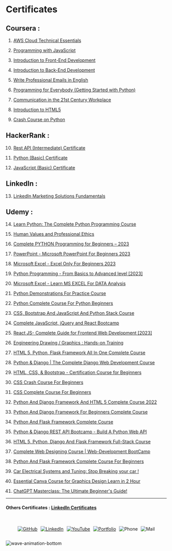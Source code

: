 # Certificates 

## Coursera :

1. [AWS Cloud Technical Essentials](https://coursera.org/share/3baa8a1a469b1ce44d860016a9c4d602)
    
2. [Programming with JavaScript](https://coursera.org/share/1ba13bd3c7f680b072b749538116302d)
   
3. [Introduction to Front-End Development](https://coursera.org/share/1bbcc918af36955a7024130d012b4d9b)
   
4. [Introduction to Back-End Development](https://coursera.org/share/8720b0e53d8b533d69b18f1d4e26ec73)
  
5. [Write Professional Emails in English](https://coursera.org/share/2e0d7e4c3e3ecd4722f1e06ac7782cfa)

6. [Programming for Everybody (Getting Started with Python)](https://coursera.org/share/2efb77e08a51a24dbf2548677e6ae8dc)

7. [Communication in the 21st Century Workplace](https://coursera.org/share/af040cddb2eb203642cd4dc3a596c8e4)

8. [Introduction to HTML5](https://coursera.org/share/c0e65c95fcabbaf1f8819dba1a2954a1)

9. [Crash Course on Python](https://coursera.org/share/c552eeff8a033b8da44ec4dee9cf7dbb)

## HackerRank :

10. [Rest API (Intermediate) Certificate](https://www.hackerrank.com/certificates/4f7e2aa55f47)

11. [Python (Basic) Certificate](https://www.hackerrank.com/certificates/e180da4fbf0b)

12. [JavaScript (Basic) Certificate](https://www.hackerrank.com/certificates/9359437cca8b)

## LinkedIn :

13. [LinkedIn Marketing Solutions Fundamentals](http://verify.skilljar.com/c/7xfxdwo9rxwt)

## Udemy :


14. [Learn Python: The Complete Python Programming Course](https://www.udemy.com/certificate/UC-45cbecd0-dc63-4b14-bca0-849ce95e457a/)

15. [Human Values and Professional Ethics](https://www.udemy.com/certificate/UC-a1c65f11-8dcc-4009-b2d6-10890ce113d2/)

16. [Complete PYTHON Programming for Beginners – 2023](https://www.udemy.com/certificate/UC-cec55e66-8600-45d4-9e46-6c3add391c4f/)
    
17. [PowerPoint - Microsoft PowerPoint For Beginners 2023](https://www.udemy.com/certificate/UC-5637f929-46f7-4e61-849b-804ebf4c5f16/)

18. [Microsoft Excel - Excel Only For Beginners 2023](https://www.udemy.com/certificate/UC-5fcbddac-0908-4b79-b29b-5a0a64df39d1/)

19. [Python Programming - From Basics to Advanced level [2023]](https://www.udemy.com/certificate/UC-85fccf5e-bae4-4680-8583-9b33b2051bbb/)

20. [Microsoft Excel - Learn MS EXCEL For DATA Analysis](https://www.udemy.com/certificate/UC-c25b551a-32c7-4291-a66b-6d5ba203c23f/)
    
21. [Python Demonstrations For Practice Course](https://www.udemy.com/certificate/UC-0bc5bc95-4a64-44bb-adb2-7dab9003643d/)

22. [Python Complete Course For Python Beginners](https://www.udemy.com/certificate/UC-46c17fa5-3134-491f-a052-428855845d75/)

23. [CSS, Bootstrap And JavaScript And Python Stack Course](https://www.udemy.com/certificate/UC-a6e6aebd-058c-4de1-bd23-3c48666b0426/)

24. [Complete JavaScript, jQuery and React Bootcamp](https://www.udemy.com/certificate/UC-db5f14f2-049c-4200-9b0a-0f4614da0cde/)

25. [React JS- Complete Guide for Frontend Web Development [2023]](https://www.udemy.com/certificate/UC-18b20f44-b9d5-4be6-8960-ae98ae8d0c44/)

26. [Engineering Drawing / Graphics : Hands-on Training](https://www.udemy.com/certificate/UC-9fac21e2-24c3-4eb9-811b-55f5cf7e17da/)

27. [HTML 5, Python, Flask Framework All In One Complete Course](https://www.udemy.com/certificate/UC-c6dbbcc9-1354-4153-8d07-2917daf57aae/)

28. [Python & Django | The Complete Django Web Development Course](https://www.udemy.com/certificate/UC-8ede4745-9e31-44a6-a576-8d23b3278652/)

29. [HTML, CSS, & Bootstrap - Certification Course for Beginners](https://www.udemy.com/certificate/UC-f1b6b989-da05-49f7-8817-a8fc9115ebc6/)

30. [CSS Crash Course For Beginners](https://www.udemy.com/certificate/UC-4c96d6c5-e7b1-4951-92ab-b32d03564c4e/)

31. [CSS Complete Course For Beginners](https://www.udemy.com/certificate/UC-db3f5dbb-9046-47ac-a71b-f43c68f39580/)

32. [Python And Django Framework And HTML 5 Complete Course 2022](https://www.udemy.com/certificate/UC-dd6263e2-cff3-47ab-aba8-6ee8ddcccd0b/)

33. [Python And Django Framework For Beginners Complete Course](https://www.udemy.com/certificate/UC-ede014db-0cc6-4049-b996-d90fc5741dcd/)

34. [Python And Flask Framework Complete Course](https://www.udemy.com/certificate/UC-5696798a-0654-477f-a424-9f685a21185b/)

35. [Python & Django REST API Bootcamp - Build A Python Web API](https://www.udemy.com/certificate/UC-d2457c50-2f39-438c-80ab-a3cd3cca7bf7/)

36. [HTML 5, Python, Django And Flask Framework Full-Stack Course](https://www.udemy.com/certificate/UC-87ddffce-b977-4302-9d26-f21b67264f9e/)

37. [Complete Web Designing Course | Web-Development BootCamp](https://www.udemy.com/certificate/UC-5a1012bc-4273-41fe-8da3-e76fabe519a2/)

38. [Python And Flask Framework Complete Course For Beginners](https://www.udemy.com/certificate/UC-85d73fd1-6f31-46dd-8f91-9db4d3d3f06d/)

39. [Car Electrical Systems and Tuning: Stop Breaking your car !](https://www.udemy.com/certificate/UC-f5ed29a5-5ddb-4dd5-8e72-ee24d4808fff/)

40. [Essential Canva Course for Graphics Design Learn in 2 Hour](https://www.udemy.com/certificate/UC-5772a56e-246a-445d-894c-fe33e6be7883/)

41. [ChatGPT Masterclass: The Ultimate Beginner's Guide!](https://www.udemy.com/certificate/UC-ff49b588-ccab-421e-932d-e114ac10bfa1/)


--- 
#### Others Certificates : [LinkedIn Certificates](https://www.linkedin.com/in/soumojit-shome/details/certifications/)

<br>

<div style="display: flex; justify-content: center; flex-wrap: wrap; gap: 10px;">
 
[![GitHub](/assets/badge/github-badge.svg)](https://github.com/Soumojitshome2023) 

[![LinkedIn](/assets/badge/linkedin-badge.svg)](https://www.linkedin.com/in/soumojit-shome-90a190241)
  
[![YouTube](/assets/badge/youtube-badge.svg)](https://youtube.com/@soumojitshome)

[![Portfolio](/assets/badge/Portfolio-badge.svg)](https://soumojitshome.vercel.app/)

![Phone](/assets/badge/MyPhone-badge.svg)

![Mail](/assets/badge/MyMail-badge.svg)
  
</div> 

![wave-animation-bottom](/assets/wave-animation-bottom.svg)